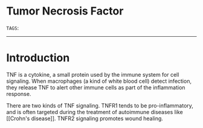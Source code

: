 # Tumor Necrosis Factor
`TAGS`: 

---
# Introduction
TNF is a cytokine, a small protein used by the immune system for cell signaling. When macrophages (a kind of white blood cell) detect infection, they release TNF to alert other immune cells as part of the inflammation response. 

There are two kinds of TNF signaling. TNFR1 tends to be pro-inflammatory, and is often targeted during the treatment of autoimmune diseases like [[Crohn's disease]]. TNFR2 signaling promotes wound healing. 